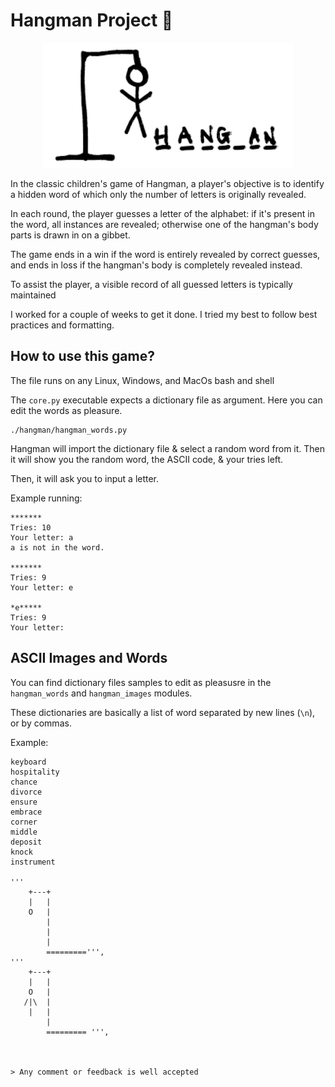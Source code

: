 # Hangman Project 🦑


<p align="center"><img src="./images/hangman.PNG" width="400px" /></p>



In the classic children's game of Hangman, a player's objective is to identify a hidden word of which only the number of letters is originally revealed. 

In each round, the player guesses a letter of the alphabet: if it's present in the word, all instances are revealed; otherwise one of the hangman's body parts is drawn in on a gibbet. 

The game ends in a win if the word is entirely revealed by correct guesses, and ends in loss if the hangman's body is completely revealed instead. 

To assist the player, a visible record of all guessed letters is typically maintained


I worked for a couple of weeks to get it done. I tried my best to follow best practices and   formatting. 


## How to use this game?

The file runs on any Linux, Windows, and MacOs bash and shell

The `core.py` executable expects a dictionary file as argument. Here you can edit the words as pleasure.

```
./hangman/hangman_words.py
```

Hangman will import the dictionary file & select a random word from it. Then it will show you the random word, the ASCII code, & your tries left. 

Then, it will ask you to input a letter.

Example running:

```
*******
Tries: 10
Your letter: a
a is not in the word.

*******
Tries: 9
Your letter: e

*e*****
Tries: 9
Your letter:
```

## ASCII Images and Words

You can find dictionary files samples to edit as pleasusre in the `hangman_words` and `hangman_images` modules.

These dictionaries are basically a list of word separated by new lines (`\n`), or by commas.

Example:

```
keyboard
hospitality
chance
divorce
ensure
embrace
corner
middle
deposit
knock
instrument

'''
    +---+
    |   |
    O   |
        |
        |
        |
        =========''',
'''
    +---+
    |   |
    O   |
   /|\  |
    |   |
        |
        ========= ''',



> Any comment or feedback is well accepted
